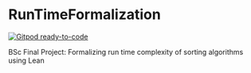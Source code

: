 # RunTimeFormalization

[![Gitpod ready-to-code](https://img.shields.io/badge/Gitpod-ready--to--code-908a85?logo=gitpod)](https://gitpod.io/#https://github.com/tomaz1502/RunTimeFormalization)

BSc Final Project: Formalizing run time complexity of sorting algorithms using Lean
